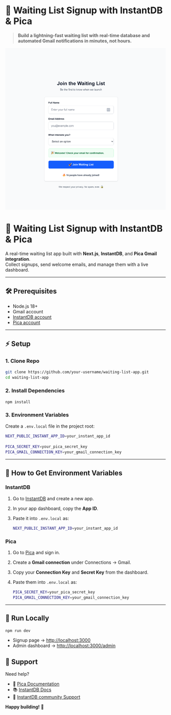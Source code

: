 # 🚀 Waiting List Signup with InstantDB & Pica

> **Build a lightning-fast waiting list with real-time database and automated Gmail notifications in minutes, not hours.**

![Waiting List Demo](image.png)

# 🚀 Waiting List Signup with InstantDB & Pica

A real-time waiting list app built with **Next.js**, **InstantDB**, and **Pica Gmail integration**.  
Collect signups, send welcome emails, and manage them with a live dashboard.

---

## 🛠 Prerequisites

- Node.js 18+  
- Gmail account  
- [InstantDB account](https://instantdb.com)  
- [Pica account](https://picaos.com)  

---

## ⚡️ Setup

### 1. Clone Repo
```bash
git clone https://github.com/your-username/waiting-list-app.git
cd waiting-list-app
````

### 2. Install Dependencies

```bash
npm install
```

### 3. Environment Variables

Create a `.env.local` file in the project root:

```bash
NEXT_PUBLIC_INSTANT_APP_ID=your_instant_app_id

PICA_SECRET_KEY=your_pica_secret_key
PICA_GMAIL_CONNECTION_KEY=your_gmail_connection_key
```

---

## 🔑 How to Get Environment Variables

### InstantDB

1. Go to [InstantDB](https://instantdb.com) and create a new app.
2. In your app dashboard, copy the **App ID**.
3. Paste it into `.env.local` as:

   ```bash
   NEXT_PUBLIC_INSTANT_APP_ID=your_instant_app_id
   ```

### Pica

1. Go to [Pica](https://picaos.com) and sign in.
2. Create a **Gmail connection** under Connections → Gmail.
3. Copy your **Connection Key** and **Secret Key** from the dashboard.
4. Paste them into `.env.local` as:

   ```bash
   PICA_SECRET_KEY=your_pica_secret_key
   PICA_GMAIL_CONNECTION_KEY=your_gmail_connection_key
   ```

---

## 🚀 Run Locally

```bash
npm run dev
```

* Signup page → [http://localhost:3000](http://localhost:3000)
* Admin dashboard → [http://localhost:3000/admin](http://localhost:3000/admin)


## 💬 Support

Need help?
- 📧 [Pica Documentation](https://docs.picaos.com)
- 📚 [InstantDB Docs](https://instantdb.com/docs) 
- 💬 [InstantDB community Support](https://discord.gg/instantdb)

**Happy building!** 🚀
